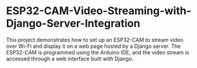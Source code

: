 # ESP32-CAM-Video-Streaming-with-Django-Server-Integration
This project demonstrates how to set up an ESP32-CAM to stream video over Wi-Fi and display it on a web page hosted by a Django server. The ESP32-CAM is programmed using the Arduino IDE, and the video stream is accessed through a web interface built with Django.
